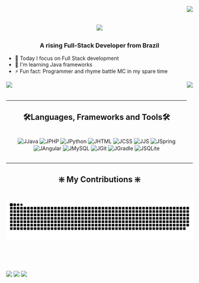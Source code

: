 <img align="right" src="https://visitor-badge.laobi.icu/badge?page_id=jnbdotdev.jnbdotdev&left_text=Viewers&left_color=black&right_color=darkblue" />

<h1 align="center">
 <a href="https://github.com/jnbdotdev">
  <img src="https://readme-typing-svg.demolab.com/?lines=Welcome,+Everyone!;I'm+James&font=Fira%20Code&center=true&width=440&height=60&color=b5d1ff&vCenter=true&pause=200&size=30" />
 </a>
</h1>

<h3 align="center">A rising Full-Stack Developer from Brazil</h3>

- 🔭 Today I focus on Full Stack development
- 🌱 I'm learning Java frameworks
- ⚡ Fun fact: Programmer and rhyme battle MC in my spare time

 <div class="init">
   <a href="https://github.com/jnbdotdev">
     <img height="170em" src="https://github-readme-stats.vercel.app/api?username=jnbdotdev&show_icons=true&bg_color=DEG,010b19,03214d,0a1220&text_color=e2f1ff&title_color=ffffff&icon_color=c6e4ff">
     <img height="170em" align="right" src="https://github-readme-stats.vercel.app/api/top-langs/?username=jnbdotdev&layout=compact&langs_count=6&bg_color=DEG,010b19,03214d,0a1220&text_color=e2f1ff&title_color=ffffff&icon_color=c6e4ff">
   </a>
 </div>
 
<br/>
<hr/>

<h2 align="center">🛠️Languages, Frameworks and Tools🛠️</h2>
<br/>
<div align="center" style="display: inline_block">
  <img align="center" alt="JJava" height="40" width="50" src="https://cdn.jsdelivr.net/gh/devicons/devicon@latest/icons/java/java-original.svg">
  <img align="center" alt="JPHP" height="40" width="50" src="https://cdn.jsdelivr.net/gh/devicons/devicon@latest/icons/php/php-original.svg">
  <img align="center" alt="JPython" height="40" width="50" src="https://cdn.jsdelivr.net/gh/devicons/devicon@latest/icons/python/python-original.svg">
  <img align="center" alt="JHTML" height="40" width="50" src="https://cdn.jsdelivr.net/gh/devicons/devicon@latest/icons/html5/html5-original.svg">
  <img align="center" alt="JCSS" height="40" width="50" src="https://cdn.jsdelivr.net/gh/devicons/devicon@latest/icons/css3/css3-original.svg">
  <img align="center" alt="JJS" height="40" width="50" src="https://cdn.jsdelivr.net/gh/devicons/devicon@latest/icons/javascript/javascript-plain.svg">
  <img align="center" alt="JSpring" height="40" width="50" src="https://cdn.jsdelivr.net/gh/devicons/devicon@latest/icons/spring/spring-original.svg">
  <img align="center" alt="JAngular" height="40" width="50" src="https://cdn.jsdelivr.net/gh/devicons/devicon@latest/icons/angular/angular-original.svg">
  <img align="center" alt="JMySQL" height="40" width="50" src="https://cdn.jsdelivr.net/gh/devicons/devicon@latest/icons/mysql/mysql-original.svg">
  <img align="center" alt="JGit" height="40" width="50" src="https://cdn.jsdelivr.net/gh/devicons/devicon@latest/icons/git/git-original.svg">
  <img align="center" alt="JGradle" height="40" width="50" src="https://cdn.jsdelivr.net/gh/devicons/devicon@latest/icons/gradle/gradle-original.svg">
  <img align="center" alt="JSQLite" height="40" width="50" src="https://cdn.jsdelivr.net/gh/devicons/devicon@latest/icons/sqlite/sqlite-original.svg">
</div>

<br/>
<hr/>

<div align="center">
 <h2>❇️ My Contributions ❇️</h2>
 <br>
 <img alt="Hungry Snake Game" src="https://raw.githubusercontent.com/jnbdotdev/jnbdotdev/output/github-contribution-grid-snake.svg" />

 <br/><br/><br/>
</div>

<div> 
  <a href="https://instagram.com/jnb.019" target="_blank"><img src="https://img.shields.io/badge/-Instagram-%23E4405F?style=for-the-badge&logo=instagram&logoColor=white" target="_blank"></a>
  <a href = "mailto:jameshenriquesp019@gmail.com"><img src="https://img.shields.io/badge/-Gmail-%23333?style=for-the-badge&logo=gmail&logoColor=white" target="_blank"></a>
  <a href="https://www.linkedin.com/in/jameshenriquesp" target="_blank"><img src="https://img.shields.io/badge/-LinkedIn-%230077B5?style=for-the-badge&logo=linkedin&logoColor=white" target="_blank"></a>
</div>
<br><br>

